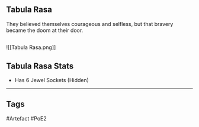 ## Tabula Rasa
They believed themselves courageous and selfless,
but that bravery became the doom at their door.
##
![[Tabula Rasa.png]]
## Tabula Rasa Stats
- Has 6 Jewel Sockets (Hidden)


---
## Tags
#Artefact
#PoE2